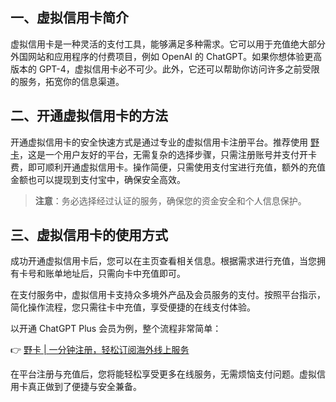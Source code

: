 ## 一、虚拟信用卡简介

虚拟信用卡是一种灵活的支付工具，能够满足多种需求。它可以用于充值绝大部分外国网站和应用程序的付费项目，例如 OpenAI 的 ChatGPT。如果你想体验更高版本的 GPT-4，虚拟信用卡必不可少。此外，它还可以帮助你访问许多之前受限的服务，拓宽你的信息渠道。

## 二、开通虚拟信用卡的方法

开通虚拟信用卡的安全快速方式是通过专业的虚拟信用卡注册平台。推荐使用 [野卡](https://bit.ly/bewildcard)，这是一个用户友好的平台，无需复杂的选择步骤，只需注册账号并支付开卡费，即可顺利开通虚拟信用卡。操作简便，只需使用支付宝进行充值，额外的充值金额也可以提现到支付宝中，确保安全高效。

> **注意**：务必选择经过认证的服务，确保您的资金安全和个人信息保护。

## 三、虚拟信用卡的使用方式

成功开通虚拟信用卡后，您可以在主页查看相关信息。根据需求进行充值，当您拥有卡号和账单地址后，只需向卡中充值即可。

在支付服务中，虚拟信用卡支持众多境外产品及会员服务的支付。按照平台指示，简化操作流程，您只需往卡中充值，享受便捷的在线支付体验。

以开通 ChatGPT Plus 会员为例，整个流程非常简单：

👉 [野卡 | 一分钟注册，轻松订阅海外线上服务](https://bit.ly/bewildcard)

在平台注册与充值后，您将能轻松享受更多在线服务，无需烦恼支付问题。虚拟信用卡真正做到了便捷与安全兼备。